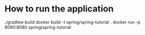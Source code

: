 # How to run the application

./gradlew build
docker build -t spring/spring-tutorial .
docker run -p 8080:8080 spring/spring-tutorial